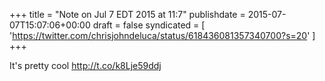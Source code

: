 +++
title = "Note on Jul 7 EDT 2015 at 11:7"
publishdate = 2015-07-07T15:07:06+00:00
draft = false
syndicated = [ 'https://twitter.com/chrisjohndeluca/status/618436081357340700?s=20' ]
+++

It's pretty cool http://t.co/k8Lje59ddj
